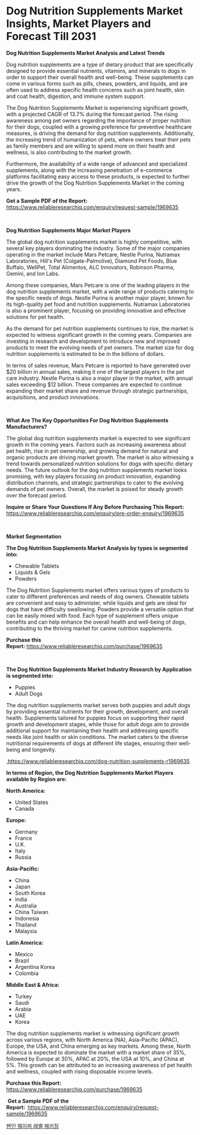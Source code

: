 <p><h1>Dog Nutrition Supplements Market Insights, Market Players and Forecast Till 2031</h1></p><p><strong>Dog Nutrition Supplements Market Analysis and Latest Trends</strong></p>
<p><p>Dog nutrition supplements are a type of dietary product that are specifically designed to provide essential nutrients, vitamins, and minerals to dogs in order to support their overall health and well-being. These supplements can come in various forms such as pills, chews, powders, and liquids, and are often used to address specific health concerns such as joint health, skin and coat health, digestion, and immune system support.</p><p>The Dog Nutrition Supplements Market is experiencing significant growth, with a projected CAGR of 13.7% during the forecast period. The rising awareness among pet owners regarding the importance of proper nutrition for their dogs, coupled with a growing preference for preventive healthcare measures, is driving the demand for dog nutrition supplements. Additionally, the increasing trend of humanization of pets, where owners treat their pets as family members and are willing to spend more on their health and wellness, is also contributing to the market growth.</p><p>Furthermore, the availability of a wide range of advanced and specialized supplements, along with the increasing penetration of e-commerce platforms facilitating easy access to these products, is expected to further drive the growth of the Dog Nutrition Supplements Market in the coming years.</p></p>
<p><strong>Get a Sample PDF of the Report:&nbsp;</strong> <a href="https://www.reliableresearchiq.com/enquiry/request-sample/1969635">https://www.reliableresearchiq.com/enquiry/request-sample/1969635</a></p>
<p>&nbsp;</p>
<p><strong>Dog Nutrition Supplements Major Market Players</strong></p>
<p><p>The global dog nutrition supplements market is highly competitive, with several key players dominating the industry. Some of the major companies operating in the market include Mars Petcare, Nestle Purina, Nutramax Laboratories, Hill's Pet (Colgate-Palmolive), Diamond Pet Foods, Blue Buffalo, WellPet, Total Alimentos, ALC Innovators, Robinson Pharma, Gemini, and Ion Labs.</p><p>Among these companies, Mars Petcare is one of the leading players in the dog nutrition supplements market, with a wide range of products catering to the specific needs of dogs. Nestle Purina is another major player, known for its high-quality pet food and nutrition supplements. Nutramax Laboratories is also a prominent player, focusing on providing innovative and effective solutions for pet health.</p><p>As the demand for pet nutrition supplements continues to rise, the market is expected to witness significant growth in the coming years. Companies are investing in research and development to introduce new and improved products to meet the evolving needs of pet owners. The market size for dog nutrition supplements is estimated to be in the billions of dollars.</p><p>In terms of sales revenue, Mars Petcare is reported to have generated over $20 billion in annual sales, making it one of the largest players in the pet care industry. Nestle Purina is also a major player in the market, with annual sales exceeding $12 billion. These companies are expected to continue expanding their market share and revenue through strategic partnerships, acquisitions, and product innovations.</p></p>
<p>&nbsp;</p>
<p><strong>What Are The Key Opportunities For Dog Nutrition Supplements Manufacturers?</strong></p>
<p><p>The global dog nutrition supplements market is expected to see significant growth in the coming years. Factors such as increasing awareness about pet health, rise in pet ownership, and growing demand for natural and organic products are driving market growth. The market is also witnessing a trend towards personalized nutrition solutions for dogs with specific dietary needs. The future outlook for the dog nutrition supplements market looks promising, with key players focusing on product innovation, expanding distribution channels, and strategic partnerships to cater to the evolving demands of pet owners. Overall, the market is poised for steady growth over the forecast period.</p></p>
<p><strong>Inquire or Share Your Questions If Any Before Purchasing This Report:</strong> <a href="https://www.reliableresearchiq.com/enquiry/pre-order-enquiry/1969635">https://www.reliableresearchiq.com/enquiry/pre-order-enquiry/1969635</a></p>
<p>&nbsp;</p>
<p><strong>Market Segmentation</strong></p>
<p><strong>The Dog Nutrition Supplements Market Analysis by types is segmented into:</strong></p>
<p><ul><li>Chewable Tablets</li><li>Liquids & Gels</li><li>Powders</li></ul></p>
<p><p>The Dog Nutrition Supplements market offers various types of products to cater to different preferences and needs of dog owners. Chewable tablets are convenient and easy to administer, while liquids and gels are ideal for dogs that have difficulty swallowing. Powders provide a versatile option that can be easily mixed with food. Each type of supplement offers unique benefits and can help enhance the overall health and well-being of dogs, contributing to the thriving market for canine nutrition supplements.</p></p>
<p><strong>Purchase this Report:&nbsp;</strong><a href="https://www.reliableresearchiq.com/purchase/1969635">https://www.reliableresearchiq.com/purchase/1969635</a></p>
<p>&nbsp;</p>
<p><strong>The Dog Nutrition Supplements Market Industry Research by Application is segmented into:</strong></p>
<p><ul><li>Puppies</li><li>Adult Dogs</li></ul></p>
<p><p>The dog nutrition supplements market serves both puppies and adult dogs by providing essential nutrients for their growth, development, and overall health. Supplements tailored for puppies focus on supporting their rapid growth and development stages, while those for adult dogs aim to provide additional support for maintaining their health and addressing specific needs like joint health or skin conditions. The market caters to the diverse nutritional requirements of dogs at different life stages, ensuring their well-being and longevity.</p></p>
<p><a href="https://www.reliableresearchiq.com/dog-nutrition-supplements-r1969635">&nbsp;https://www.reliableresearchiq.com/dog-nutrition-supplements-r1969635</a></p>
<p><strong>In terms of Region, the Dog Nutrition Supplements Market Players available by Region are:</strong></p>
<p>
    <p> <strong> North America: </strong>
        <ul>
            <li>United States</li>
            <li>Canada</li>
        </ul>
        </p> 
    <p> <strong> Europe: </strong>
        <ul>
            <li>Germany</li>
            <li>France</li>
            <li>U.K.</li>
            <li>Italy</li>
            <li>Russia</li>
        </ul>
        </p> 
    <p> <strong> Asia-Pacific: </strong>
        <ul>
            <li>China</li>
            <li>Japan</li>
            <li>South Korea</li>
            <li>India</li>
            <li>Australia</li>
            <li>China Taiwan</li>
            <li>Indonesia</li>
            <li>Thailand</li>
            <li>Malaysia</li>
        </ul>
        </p> 
    <p> <strong> Latin America: </strong>
        <ul>
            <li>Mexico</li>
            <li>Brazil</li>
            <li>Argentina Korea</li>
            <li>Colombia</li>
        </ul>
        </p> 
    <p> <strong> Middle East & Africa: </strong>
        <ul>
            <li>Turkey</li>
            <li>Saudi</li>
            <li>Arabia</li>
            <li>UAE</li>
            <li>Korea</li>
        </ul>
    </p>
    </p>
<p><p>The dog nutrition supplements market is witnessing significant growth across various regions, with North America (NA), Asia-Pacific (APAC), Europe, the USA, and China emerging as key markets. Among these, North America is expected to dominate the market with a market share of 35%, followed by Europe at 30%, APAC at 20%, the USA at 10%, and China at 5%. This growth can be attributed to an increasing awareness of pet health and wellness, coupled with rising disposable income levels.</p></p>
<p><strong>Purchase this Report: </strong><a href="https://www.reliableresearchiq.com/purchase/1969635">https://www.reliableresearchiq.com/purchase/1969635</a></p>
<p>&nbsp;<strong>Get a Sample PDF of the Report:&nbsp;&nbsp;</strong><a href="https://www.reliableresearchiq.com/enquiry/request-sample/1969635">https://www.reliableresearchiq.com/enquiry/request-sample/1969635</a></p>
<p><strong></strong></p>
<p><p><a href="https://github.com/laholand/Market-Research-Report-List-5/blob/main/218563485044.md">팬인 웨이퍼 레벨 패키징</a></p></p>